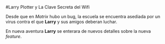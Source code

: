 #Larry Plotter y La Clave Secreta del Wifi

Desde que en *Matrix* hubo un bug, la escuela se encuentra asediada por un virus contra el que **Larry** y sus amigos deberan luchar.

En nueva aventura **Larry** se enterara de nuevos detalles sobre la nueva *feature*.






